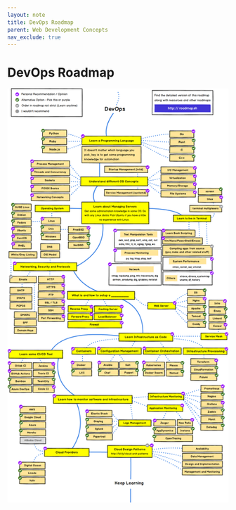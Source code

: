 ```yaml
---
layout: note
title: DevOps Roadmap
parent: Web Development Concepts
nav_exclude: true
---
```


# DevOps Roadmap

![DevOps Roadmap](./attachments/roadmap-devops.png)
